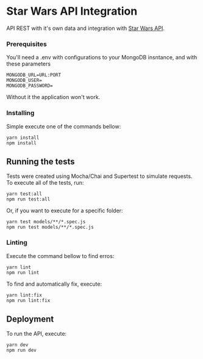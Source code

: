 # Star Wars API Integration

API REST with it's own data and integration with [Star Wars API](https://swapi.co).

### Prerequisites

You'll need a .env with configurations to your MongoDB insntance, and with these parameters

```
MONGODB_URL=URL:PORT
MONGODB_USER=
MONGODB_PASSWORD=
```

Without it the application won't work.

### Installing

Simple execute one of the commands bellow:

```
yarn install
npm install
```

## Running the tests

Tests were created using Mocha/Chai and Supertest to simulate requests.
To execute all of the tests, run:

```
yarn test:all
npm run test:all
```

Or, if you want to execute for a specific folder:

```
yarn test models/**/*.spec.js
npm run test models/**/*.spec.js
```

### Linting

Execute the command bellow to find erros:

```
yarn lint
npm run lint
```

To find and automatically fix, execute:

```
yarn lint:fix
npm run lint:fix
```

## Deployment

To run the API, execute:

```
yarn dev
npm run dev
```